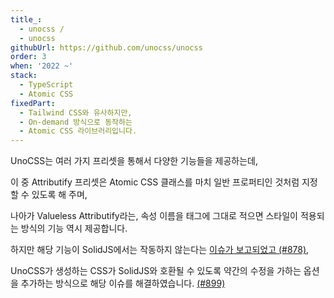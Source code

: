 ```yaml
---
title_:
  - unocss /
  - unocss
githubUrl: https://github.com/unocss/unocss
order: 3
when: '2022 ~'
stack:
  - TypeScript
  - Atomic CSS
fixedPart:
  - Tailwind CSS와 유사하지만,
  - On-demand 방식으로 동작하는
  - Atomic CSS 라이브러리입니다.
---
```


<span class="nw">UnoCSS는 여러 가지</span>
<span class="nw">프리셋을 통해서</span>
<span class="nw">다양한 기능들을 제공하는데,</span>

<span class="nw">이 중 Attributify 프리셋은</span>
<span class="nw">Atomic CSS 클래스를 마치</span>
<span class="nw">일반 프로퍼티인 것처럼</span>
<span class="nw">지정할 수 있도록 해 주며,</span>

<span class="nw">나아가 Valueless Attributify라는,</span>
<span class="nw">속성 이름을 태그에 그대로 적으면</span>
<span class="nw">스타일이 적용되는 방식의</span>
<span class="nw">기능 역시 제공합니다.</span>

<span class="nw">하지만 해당 기능이</span>
<span class="nw">SolidJS에서는 작동하지 않는다는</span>
<span class="nw">[이슈가 보고되었고 (#878)](https://github.com/unocss/unocss/issues/878),</span>

<span class="nw">UnoCSS가 생성하는 CSS가</span>
<span class="nw">SolidJS와 호환될 수 있도록</span>
<span class="nw">약간의 수정을 가하는</span>
<span class="nw">옵션을 추가하는 방식으로</span>
<span class="nw">해당 이슈를 해결하였습니다. [(#899)](https://github.com/unocss/unocss/pull/899)</span>
